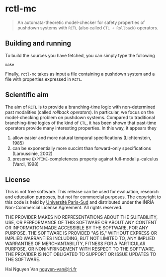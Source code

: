 rctl-mc
===================

> An automata-theoretic model-checker for safety properties of pushdown systems with `RCTL` (also called `CTL + Rollback`) operators.


Building and running
-------------------

To build the sources you have fetched, you can simply type the following

	make

Finally, `rctl-mc` takes as input a file containing a pushdown system and a file with properties expressed in `RCTL`.


Scientific aim
-------------------
The aim of `RCTL` is to provide a branching-time logic with non-determined past modalities (called _rollback operators_). In particular, we focus on the model-checking problem on pushdown systems. Compared to traditional branching-time logics of the kind of `CTL`, it has been shown that past-time operators provide many interesting properties. In this way, it appears they

1. allow easier and more natural temporal specifications (Lichtenstein, 1985)
2. can be exponentially more succint than forward-only specifications (Laroussinie, 2002)
3. preserve `EXPTIME`-completeness property against full-modal μ-calculus (Vardi, 1998)


License
-------------------

This is not free software. This release can be used for evaluation, research and education purposes, but not for commercial purposes. The copyright to this code is held by [Université Paris-Sud](http://www.u-psud.fr) and distributed under the INRIA Non-Commercial License Agreement. All rights reserved.

THE PROVIDER MAKES NO REPRESENTATIONS ABOUT THE SUITABILITY, USE, OR PERFORMANCE OF THIS SOFTWARE OR ABOUT ANY CONTENT OR INFORMATION MADE ACCESSIBLE BY THE SOFTWARE, FOR ANY PURPOSE. THE SOFTWARE IS PROVIDED "AS IS," WITHOUT EXPRESS OR IMPLIED WARRANTIES INCLUDING, BUT NOT LIMITED TO, ANY IMPLIED WARRANTIES OF MERCHANTABILITY, FITNESS FOR A PARTICULAR PURPOSE, OR NONINFRINGEMENT WITH RESPECT TO THE SOFTWARE. THE PROVIDER IS NOT OBLIGATED TO SUPPORT OR ISSUE UPDATES TO THE SOFTWARE.


Hai Nguyen Van <nguyen-van@lri.fr>
